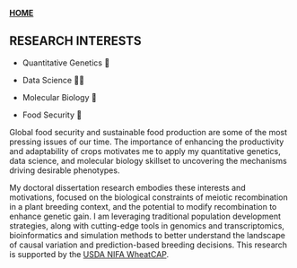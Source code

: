 **<span style="color: grey;"> [HOME](./index.md) </span>**

## RESEARCH INTERESTS  

* Quantitative Genetics 🧬

* Data Science 👩‍💻 

* Molecular Biology 🧪

* Food Security 🌾

Global food security and sustainable food production are some of the most pressing issues of our time. The importance of enhancing the productivity and adaptability of crops motivates me to apply my quantitative genetics, data science, and molecular biology skillset to uncovering the mechanisms driving desirable phenotypes.   

My doctoral dissertation research embodies these interests and motivations, focused on the biological constraints of meiotic recombination in a plant breeding context, and the potential to modify recombination to enhance genetic gain. I am leveraging traditional population development strategies, along with cutting-edge tools in genomics and transcriptomics, bioinformatics and simulation methods to better understand the landscape of causal variation and prediction-based breeding decisions. This research is supported by the [USDA NIFA WheatCAP](https://www.triticeaecap.org/).

